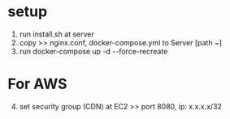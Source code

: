 # setup
1. run install.sh at server
2. copy >> nginx.conf, docker-compose.yml to Server [path ~]
3. run docker-compose up -d --force-recreate

# For AWS
4. set security group (CDN) at EC2 >> port 8080, ip: x.x.x.x/32
